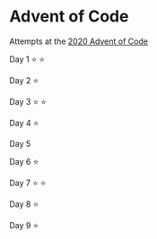 # Advent of Code

Attempts at the [2020 Advent of Code](https://adventofcode.com/2020)

Day 1 :star: :star:

Day 2 :star:

Day 3 :star: :star:

Day 4 :star:

Day 5

Day 6 :star:

Day 7 :star: :star:

Day 8 :star:

Day 9 :star:
